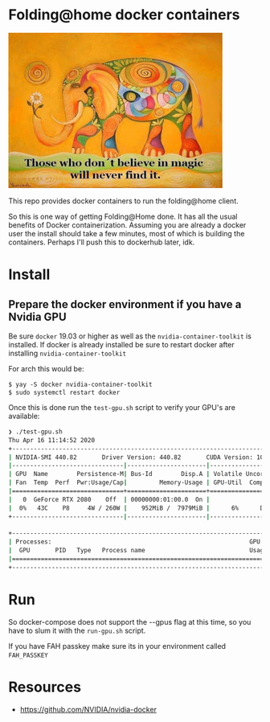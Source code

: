 # Folding@home docker containers

![No Magic](pics/dontbelieveinmagic.jpg)

This repo provides docker containers to run the folding@home client. 

So this is one way of getting Folding@Home done. It has all the usual benefits
of Docker containerization. Assuming you are already a docker user the install
should take a few minutes, most of which is building the containers. Perhaps
I'll push this to dockerhub later, idk.

# Install

## Prepare the docker environment if you have a Nvidia GPU

Be sure `docker` 19.03 or higher as well as the `nvidia-container-toolkit` is
installed. If docker is already installed be sure to restart docker after
installing `nvidia-container-toolkit`

For arch this would be:

```
$ yay -S docker nvidia-container-toolkit
$ sudo systemctl restart docker
```

Once this is done run the `test-gpu.sh` script to verify your GPU's are available:

``` zsh
❯ ./test-gpu.sh
Thu Apr 16 11:14:52 2020       
+-----------------------------------------------------------------------------+
| NVIDIA-SMI 440.82       Driver Version: 440.82       CUDA Version: 10.2     |
|-------------------------------|----------------------|----------------------+
| GPU  Name        Persistence-M| Bus-Id        Disp.A | Volatile Uncorr. ECC |
| Fan  Temp  Perf  Pwr:Usage/Cap|         Memory-Usage | GPU-Util  Compute M. |
|===============================+======================+======================|
|   0  GeForce RTX 2080    Off  | 00000000:01:00.0  On |                  N/A |
|  0%   43C    P8     4W / 260W |    952MiB /  7979MiB |      6%      Default |
+-------------------------------|----------------------|----------------------+
                                                                               
+-----------------------------------------------------------------------------+
| Processes:                                                       GPU Memory |
|  GPU       PID   Type   Process name                             Usage      |
|=============================================================================|
+-----------------------------------------------------------------------------+
```
 
# Run

So docker-compose does not support the --gpus flag at this time, so you have to
slum it with the `run-gpu.sh` script.

If you have FAH passkey make sure its in your environment called `FAH_PASSKEY`

# Resources

- https://github.com/NVIDIA/nvidia-docker
